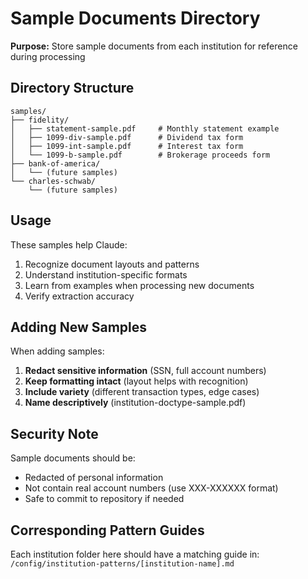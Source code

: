 # Sample Documents Directory

**Purpose:** Store sample documents from each institution for reference during processing

## Directory Structure

```
samples/
├── fidelity/
│   ├── statement-sample.pdf     # Monthly statement example
│   ├── 1099-div-sample.pdf      # Dividend tax form
│   ├── 1099-int-sample.pdf      # Interest tax form
│   └── 1099-b-sample.pdf        # Brokerage proceeds form
├── bank-of-america/
│   └── (future samples)
└── charles-schwab/
    └── (future samples)
```

## Usage

These samples help Claude:
1. Recognize document layouts and patterns
2. Understand institution-specific formats
3. Learn from examples when processing new documents
4. Verify extraction accuracy

## Adding New Samples

When adding samples:
1. **Redact sensitive information** (SSN, full account numbers)
2. **Keep formatting intact** (layout helps with recognition)
3. **Include variety** (different transaction types, edge cases)
4. **Name descriptively** (institution-doctype-sample.pdf)

## Security Note

Sample documents should be:
- Redacted of personal information
- Not contain real account numbers (use XXX-XXXXXX format)
- Safe to commit to repository if needed

## Corresponding Pattern Guides

Each institution folder here should have a matching guide in:
`/config/institution-patterns/[institution-name].md`